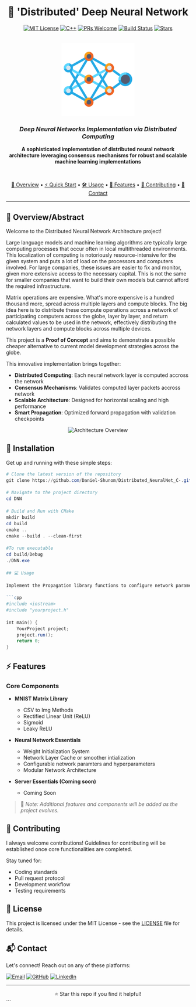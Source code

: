 <div align="center">

# 🧠 'Distributed' Deep Neural Network

[![MIT License](https://img.shields.io/badge/License-MIT-green.svg)](https://choosealicense.com/licenses/mit/)
[![C++](https://img.shields.io/badge/C++-17-blue.svg?style=flat&logo=c%2B%2B)](http://www.cplusplus.org/)
[![PRs Welcome](https://img.shields.io/badge/PRs-welcome-brightgreen.svg?style=flat)](http://makeapullrequest.com)
[![Build Status](https://img.shields.io/badge/build-passing-brightgreen.svg)](https://github.com/Daniel-Shunom/Distributed_NeuralNet_C-)
[![Stars](kttps://img.shields.io/github/stars/Daniel-Shunom/Distributed_NeuralNet_C-?style=social)](https://github.com/Daniel-Shunom/Distributed_NeuralNet_C-/stargazers)

<br/>

<img src="./assets/n_net.png" alt="Project Logo" width="200"/>

### *Deep Neural Networks Implementation via Distributed Computing*

<p align="center">
    <b>A sophisticated implementation of distributed neural network architecture leveraging consensus mechanisms for robust and scalable machine learning implementations</b>
</p>

<br/>

[📖 Overview](#-overview) •
[⚡ Quick Start](#-installation) •
[🛠️ Usage](#-usage) •
[🎯 Features](#-features) •
[🤝 Contributing](#-contributing) •
[📧 Contact](#-contact)

---

</div>

## 🌟 Overview/Abstract

Welcome to the Distributed Neural Network Architecture project! 

Large language models and machine learning algorithms are typically large computing processes that occur often 
in local multithreaded environments. This localization of computing is notoriously resource-intensive for the 
given system and puts a lot of load on the processors and computers involved. For large companies, these issues 
are easier to fix and monitor, given more extensive access to the necessary capital. This is not the same for 
smaller companies that want to build their own models but cannot afford the required infrastructure.

Matrix operations are expensive. What's more expensive is a hundred thousand more, spread across multiple layers
and compute blocks. The big idea here is to distribute these compute operations across a network of participating 
computers across the globe, layer by layer, and return calculated values to be used in the network, effectively 
distributing the network layers and compute blocks across multiple devices.

This project is a **Proof of Concept** and aims to demonstrate a possible cheaper alternative to current model 
development strategies across the globe.


This innovative implementation brings together:

- **Distributed Computing**: Each neural network layer is computed accross the network
- **Consensus Mechanisms**: Validates computed layer packets accross network
- **Scalable Architecture**: Designed for horizontal scaling and high performance
- **Smart Propagation**: Optimized forward propagation with validation checkpoints

<div align="center">
    <img src="https://raw.githubusercontent.com/Daniel-Shunom/Distributed_NeuralNet_C-/main/assets/architecture.png" alt="Architecture Overview" width="600"/>
</div>

## 🚀 Installation

Get up and running with these simple steps:

```Powershell
# Clone the latest version of the repository
git clone https://github.com/Daniel-Shunom/Distributed_NeuralNet_C-.git

# Navigate to the project directory
cd DNN

# Build and Run with CMake 
mkdir build
cd build
cmake ..
cmake --build . --clean-first

#To run executable
cd build/Debug
./DNN.exe

## 💻 Usage

Implement the Propagation library functions to configure network parameters and hyperparameters:

```cpp
#include <iostream>
#include "yourproject.h"

int main() {
    YourProject project;
    project.run();
    return 0;
}
```

## ⚡ Features

### Core Components

- **MNIST Matrix Library**
  - CSV to Img Methods
  - Rectified Linear Unit (ReLU)
  - Sigmoid
  - Leaky ReLU

- **Neural Network Essentials**
  - Weight Initialization System
  - Network Layer Cache or smoother intialization
  - Configurable network paramters and hyperparameters
  - Modular Network Architecture

- **Server Essentials (Coming soon)**
  - Coming Soon

> 📝 *Note: Additional features and components will be added as the project evolves.*

## 🤝 Contributing

I always welcome contributions! Guidelines for contributing will be established once core functionalities are completed.

Stay tuned for:
- Coding standards
- Pull request protocol
- Development workflow
- Testing requirements

## 📜 License

This project is licensed under the MIT License - see the [LICENSE](LICENSE) file for details.

## 📬 Contact

Let's connect! Reach out on any of these platforms:

[![Email](https://img.shields.io/badge/Email-danielshunom2%40gmail.com-red)](mailto:danielshunom2@gmail.com)
[![GitHub](https://img.shields.io/badge/GitHub-Daniel--Shunom-black)](https://github.com/Daniel-shunom)
[![LinkedIn](https://img.shields.io/badge/LinkedIn-Daniel--Jeremiah-blue)](https://www.linkedin.com/in/daniel-jeremiah-177416245/)

---

<div align="center">
⭐ Star this repo if you find it helpful!
</div>
```
